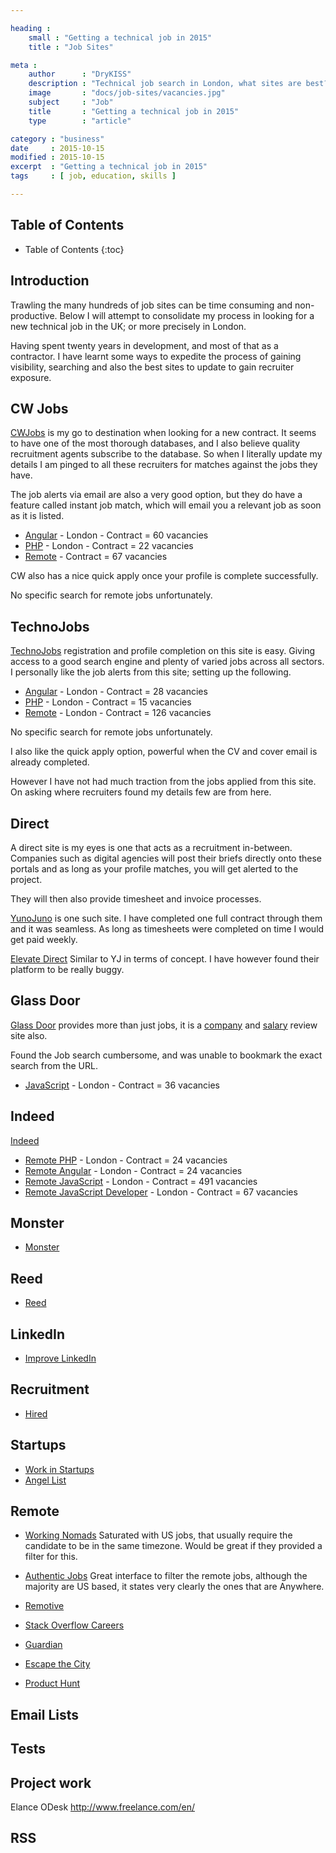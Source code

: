 ```yaml
---

heading :
    small : "Getting a technical job in 2015"
    title : "Job Sites"

meta :
    author      : "DryKISS"
    description : "Technical job search in London, what sites are best?"
    image       : "docs/job-sites/vacancies.jpg"
    subject     : "Job"
    title       : "Getting a technical job in 2015"
    type        : "article"

category : "business"
date     : 2015-10-15
modified : 2015-10-15
excerpt  : "Getting a technical job in 2015"
tags     : [ job, education, skills ]

---
```


## Table of Contents
* Table of Contents
{:toc}

## Introduction

Trawling the many hundreds of job sites can be time consuming and non-productive.
Below I will attempt to consolidate my process in looking for a new technical job
in the UK; or more precisely in London.

Having spent twenty years in development, and most of that as a contractor. I have
learnt some ways to expedite the process of gaining visibility, searching and also
the best sites to update to gain recruiter exposure.

## CW Jobs

[CWJobs](http://www.cwjobs.co.uk/) is my go to destination when looking for a new
contract. It seems to have one of the most thorough databases, and I also believe
quality recruitment agents subscribe to the database. So when I literally update
my details I am pinged to all these recruiters for matches against the jobs they have.

The job alerts via email are also a very good option, but they do have a feature
called instant job match, which will email you a relevant job as soon as it is listed.

- [Angular](http://goo.gl/znDP1g) - London - Contract = 60 vacancies
- [PHP](http://goo.gl/oDwdpc)     - London - Contract = 22 vacancies
- [Remote](http://goo.gl/6uD3Uj)  - Contract = 67 vacancies

CW also has a nice quick apply once your profile is complete successfully.

No specific search for remote jobs unfortunately.

## TechnoJobs

[TechnoJobs](https://www.technojobs.co.uk/) registration and profile completion
on this site is easy. Giving access to a good search engine and plenty of varied
jobs across all sectors. I personally like the job alerts from this site; setting
up the following.

- [Angular](https://goo.gl/ddfYPD) - London - Contract = 28 vacancies
- [PHP](https://goo.gl/z6yVM1)     - London - Contract = 15 vacancies
- [Remote](https://goo.gl/GLNvCB)  - London - Contract = 126 vacancies

No specific search for remote jobs unfortunately.

I also like the quick apply option, powerful when the CV and cover email is already
completed.

However I have not had much traction from the jobs applied from this site. On asking
where recruiters found my details few are from here.

## Direct

A direct site is my eyes is one that acts as a recruitment in-between. Companies such
as digital agencies will post their briefs directly onto these portals and as long
as your profile matches, you will get alerted to the project.

They will then also provide timesheet and invoice processes.

[YunoJuno](https://app.yunojuno.com/p/ian-warner) is one such site. I have completed
one full contract through them and it was seamless. As long as timesheets were
completed on time I would get paid weekly.

[Elevate Direct](http://elevatedirect.com/) Similar to YJ in terms of concept. I
have however found their platform to be really buggy.

## Glass Door

[Glass Door](https://www.glassdoor.co.uk/) provides more than just jobs, it is a
[company](https://goo.gl/IUk7p7) and [salary](https://goo.gl/nwmxWQ) review site also.

Found the Job search cumbersome, and was unable to bookmark the exact search from the
URL.

- [JavaScript](https://goo.gl/Ec9d1l) - London - Contract = 36 vacancies

## Indeed

[Indeed](http://www.indeed.co.uk/)

- [Remote PHP](http://goo.gl/uewqNU)                  - London - Contract = 24 vacancies
- [Remote Angular](http://goo.gl/uewqNU)              - London - Contract = 24 vacancies
- [Remote JavaScript](http://goo.gl/DQ9QCx)           - London - Contract = 491 vacancies
- [Remote JavaScript Developer](http://goo.gl/43izFg) - London - Contract = 67 vacancies

## Monster

- [Monster](http://home.monster.co.uk/home/)

## Reed

- [Reed](http://www.reed.co.uk/)

## LinkedIn

- [Improve LinkedIn](http://goo.gl/QkEC7F)

## Recruitment

- [Hired](https://hired.com/)

## Startups

- [Work in Startups](http://workinstartups.com/)
- [Angel List](https://angel.co/)

## Remote

- [Working Nomads](http://www.workingnomads.co/)
Saturated with US jobs, that usually require the candidate to be in the same timezone.
Would be great if they provided a filter for this.

- [Authentic Jobs](https://authenticjobs.com/#types=7,1,3,5,2,6&onlyremote=1)
Great interface to filter the remote jobs, although the majority are US based, it
states very clearly the ones that are Anywhere.

- [Remotive](http://jobs.remotive.io/)
- [Stack Overflow Careers](http://careers.stackoverflow.com/uk/jobs/remote)
- [Guardian](https://jobs.theguardian.com/landingpage/2879819/jobs-remote-html/)
- [Escape the City](http://www.escapethecity.org/)
- [Product Hunt](https://www.producthunt.com/e/find-a-remote-job)

## Email Lists

## Tests

## Project work

Elance
ODesk
http://www.freelance.com/en/

## RSS